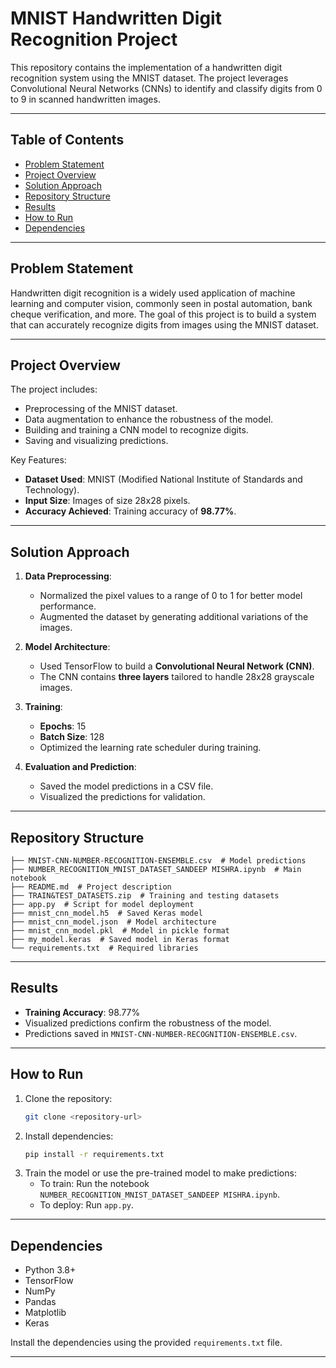 
# MNIST Handwritten Digit Recognition Project

This repository contains the implementation of a handwritten digit recognition system using the MNIST dataset. The project leverages Convolutional Neural Networks (CNNs) to identify and classify digits from 0 to 9 in scanned handwritten images.

---

## Table of Contents
- [Problem Statement](#problem-statement)
- [Project Overview](#project-overview)
- [Solution Approach](#solution-approach)
- [Repository Structure](#repository-structure)
- [Results](#results)
- [How to Run](#how-to-run)
- [Dependencies](#dependencies)

---

## Problem Statement

Handwritten digit recognition is a widely used application of machine learning and computer vision, commonly seen in postal automation, bank cheque verification, and more. The goal of this project is to build a system that can accurately recognize digits from images using the MNIST dataset.

---

## Project Overview

The project includes:
- Preprocessing of the MNIST dataset.
- Data augmentation to enhance the robustness of the model.
- Building and training a CNN model to recognize digits.
- Saving and visualizing predictions.

Key Features:
- **Dataset Used**: MNIST (Modified National Institute of Standards and Technology).
- **Input Size**: Images of size 28x28 pixels.
- **Accuracy Achieved**: Training accuracy of **98.77%**.

---

## Solution Approach

1. **Data Preprocessing**:
   - Normalized the pixel values to a range of 0 to 1 for better model performance.
   - Augmented the dataset by generating additional variations of the images.

2. **Model Architecture**:
   - Used TensorFlow to build a **Convolutional Neural Network (CNN)**.
   - The CNN contains **three layers** tailored to handle 28x28 grayscale images.

3. **Training**:
   - **Epochs**: 15
   - **Batch Size**: 128
   - Optimized the learning rate scheduler during training.

4. **Evaluation and Prediction**:
   - Saved the model predictions in a CSV file.
   - Visualized the predictions for validation.

---

## Repository Structure

```plaintext
├── MNIST-CNN-NUMBER-RECOGNITION-ENSEMBLE.csv  # Model predictions
├── NUMBER_RECOGNITION_MNIST_DATASET_SANDEEP MISHRA.ipynb  # Main notebook
├── README.md  # Project description
├── TRAIN&TEST_DATASETS.zip  # Training and testing datasets
├── app.py  # Script for model deployment
├── mnist_cnn_model.h5  # Saved Keras model
├── mnist_cnn_model.json  # Model architecture
├── mnist_cnn_model.pkl  # Model in pickle format
├── my_model.keras  # Saved model in Keras format
└── requirements.txt  # Required libraries
```

---

## Results

- **Training Accuracy**: 98.77%
- Visualized predictions confirm the robustness of the model.
- Predictions saved in `MNIST-CNN-NUMBER-RECOGNITION-ENSEMBLE.csv`.

---

## How to Run

1. Clone the repository:
   ```bash
   git clone <repository-url>
   ```
2. Install dependencies:
   ```bash
   pip install -r requirements.txt
   ```
3. Train the model or use the pre-trained model to make predictions:
   - To train: Run the notebook `NUMBER_RECOGNITION_MNIST_DATASET_SANDEEP MISHRA.ipynb`.
   - To deploy: Run `app.py`.

---

## Dependencies

- Python 3.8+
- TensorFlow
- NumPy
- Pandas
- Matplotlib
- Keras

Install the dependencies using the provided `requirements.txt` file.

---


